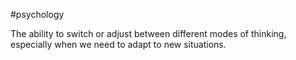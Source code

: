 #psychology 

The ability to switch or adjust between different modes of thinking, especially when we need to adapt to new situations.